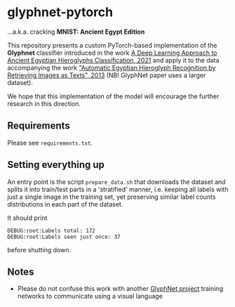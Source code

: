# glyphnet-pytorch
...a.k.a. cracking **MNIST: Ancient Egypt Edition**

This repository presents a custom PyTorch-based implementation of the **Glyphnet** 
classifier introduced in the work [A Deep Learning Approach 
to Ancient Egyptian Hieroglyphs 
Classification, 2021](https://ieeexplore.ieee.org/stamp/stamp.jsp?arnumber=9528382) 
and apply it to the data accompanying the work ["Automatic Egyptian 
Hieroglyph Recognition by Retrieving Images as Texts", 2013](https://jvgemert.github.io/pub/FrankenACMMM13egyptian.pdf) 
(NB! GlyphNet paper uses a larger dataset).

We hope that this implementation of the model will encourage
the further research in this direction.

## Requirements

Please see `requirements.txt`.

## Setting everything up

An entry point is the script `prepare_data.sh` that downloads the dataset and splits it into train/test 
parts in a 'stratified' manner, i.e. keeping all labels with just a single image in the training set, 
yet preserving similar label counts distributions in each part of the dataset. 

It should print

    DEBUG:root:Labels total: 172
    DEBUG:root:Labels seen just once: 37

before shutting down.

## Notes

* Please do not confuse this work with another [GlyphNet project](https://github.com/noahtren/GlyphNet) 
training networks to communicate using a visual language
